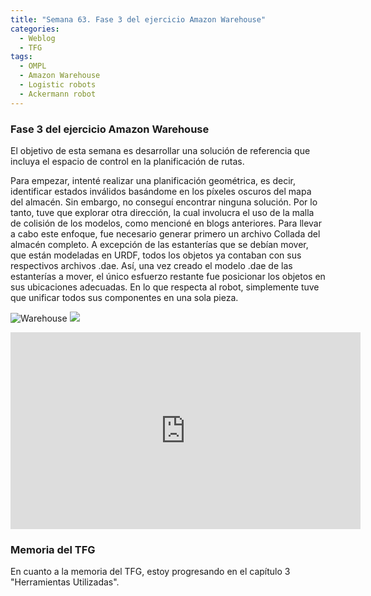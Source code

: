 ```yaml
---
title: "Semana 63. Fase 3 del ejercicio Amazon Warehouse"
categories:
  - Weblog
  - TFG
tags:
  - OMPL
  - Amazon Warehouse
  - Logistic robots
  - Ackermann robot
---
```


### Fase 3 del ejercicio Amazon Warehouse
El objetivo de esta semana es desarrollar una solución de referencia que incluya el espacio de control en la planificación de rutas.

Para empezar, intenté realizar una planificación geométrica, es decir, identificar estados inválidos basándome en los píxeles oscuros del mapa del almacén. Sin embargo, no conseguí encontrar ninguna solución. Por lo tanto, tuve que explorar otra dirección, la cual involucra el uso de la malla de colisión de los modelos, como mencioné en blogs anteriores. Para llevar a cabo este enfoque, fue necesario generar primero un archivo Collada del almacén completo. A excepción de las estanterías que se debían mover, que están modeladas en URDF, todos los objetos ya contaban con sus respectivos archivos .dae. Así, una vez creado el modelo .dae de las estanterías a mover, el único esfuerzo restante fue posicionar los objetos en sus ubicaciones adecuadas. En lo que respecta al robot, simplemente tuve que unificar todos sus componentes en una sola pieza.

![Warehouse](/docs/images/blog64/warehouse.png)
![](/2022-tfg-lucia-chen/images/blog64/warehouse.png)

<p align="center">
<iframe width="560" height="315" src="https://www.youtube.com/embed/khlkEcJYr7U?si=f0vuBEEltKX7Tz69" title="YouTube video player" frameborder="0" allow="accelerometer; autoplay; clipboard-write; encrypted-media; gyroscope; picture-in-picture; web-share" allowfullscreen></iframe>
</p>

### Memoria del TFG
En cuanto a la memoria del TFG, estoy progresando en el capítulo 3 "Herramientas Utilizadas".
